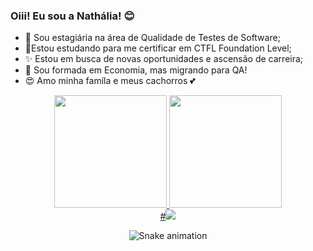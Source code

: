 ### Oiii! Eu sou a Nathália! :blush:




- :blue_book: Sou estagiária na área de Qualidade de Testes de Software;
- :seedling:Estou estudando para me certificar em CTFL Foundation Level;
- :sparkles: Estou em busca de novas oportunidades e ascensão de carreira;
- :school: Sou formada em Economia, mas migrando para QA!
- :heart_eyes: Amo minha famíla e meus cachorros :two_hearts:



<div align="center">
  <a href="https://github.com/Nathalia-Cruz">
  <img height="180em" src="https://github-readme-stats.vercel.app/api?username=Nathalia-Cruz&show_icons=true&theme=dracula&include_all_commits=true&count_private=true"/>
  <img height="180em" src="https://github-readme-stats.vercel.app/api/top-langs/?username=Nathalia-Cruz&layout=compact&langs_count=7&theme=dracula"/>

    
    
    
 <div> 
    #<a href="https://www.linkedin.com/in/nathalia-oliveira-cruz" target="_blank"><img src="https://img.shields.io/badge/-LinkedIn-%230077B5?style=for-the- badge&logo=linkedin&logoColor=white" target="_blank"></a> 
 
 ![Snake animation](https://github.com/Nathalia-Cruz/Nathalia-Cruz/blob/output/github-contribution-grid-snake.svg)
 </div>
